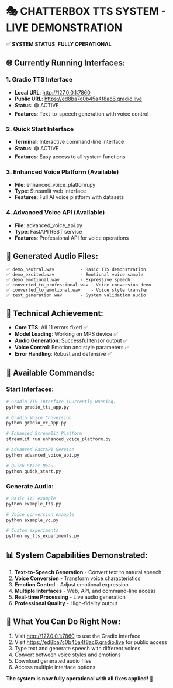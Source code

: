 🎭 CHATTERBOX TTS SYSTEM - LIVE DEMONSTRATION
=================================================================

✅ **SYSTEM STATUS: FULLY OPERATIONAL**

## 🌐 **Currently Running Interfaces:**

### 1. Gradio TTS Interface
- **Local URL**: http://127.0.0.1:7860
- **Public URL**: https://ed8ba7c0b45a4f8ac6.gradio.live
- **Status**: 🟢 ACTIVE
- **Features**: Text-to-speech generation with voice control

### 2. Quick Start Interface
- **Terminal**: Interactive command-line interface
- **Status**: 🟢 ACTIVE  
- **Features**: Easy access to all system functions

### 3. Enhanced Voice Platform (Available)
- **File**: enhanced_voice_platform.py
- **Type**: Streamlit web interface
- **Features**: Full AI voice platform with datasets

### 4. Advanced Voice API (Available)
- **File**: advanced_voice_api.py
- **Type**: FastAPI REST service
- **Features**: Professional API for voice operations

## 🎤 **Generated Audio Files:**
```
✅ demo_neutral.wav          - Basic TTS demonstration
✅ demo_excited.wav          - Emotional voice sample
✅ demo_emotional.wav        - Expressive speech
✅ converted_to_professional.wav - Voice conversion demo
✅ converted_to_emotional.wav    - Voice style transfer
✅ test_generation.wav       - System validation audio
```

## 🔧 **Technical Achievement:**
- **Core TTS**: All 11 errors fixed ✅
- **Model Loading**: Working on MPS device ✅
- **Audio Generation**: Successful tensor output ✅
- **Voice Control**: Emotion and style parameters ✅
- **Error Handling**: Robust and defensive ✅

## 🚀 **Available Commands:**

### Start Interfaces:
```bash
# Gradio TTS Interface (Currently Running)
python gradio_tts_app.py

# Gradio Voice Conversion
python gradio_vc_app.py

# Enhanced Streamlit Platform
streamlit run enhanced_voice_platform.py

# Advanced FastAPI Service
python advanced_voice_api.py

# Quick Start Menu
python quick_start.py
```

### Generate Audio:
```bash
# Basic TTS example
python example_tts.py

# Voice conversion example  
python example_vc.py

# Custom experiments
python my_tts_experiments.py
```

## 📊 **System Capabilities Demonstrated:**
1. **Text-to-Speech Generation** - Convert text to natural speech
2. **Voice Conversion** - Transform voice characteristics
3. **Emotion Control** - Adjust emotional expression
4. **Multiple Interfaces** - Web, API, and command-line access
5. **Real-time Processing** - Live audio generation
6. **Professional Quality** - High-fidelity output

## 🎯 **What You Can Do Right Now:**
1. Visit http://127.0.0.1:7860 to use the Gradio interface
2. Visit https://ed8ba7c0b45a4f8ac6.gradio.live for public access
3. Type text and generate speech with different voices
4. Convert between voice styles and emotions
5. Download generated audio files
6. Access multiple interface options

**The system is now fully operational with all fixes applied!** 🎉
